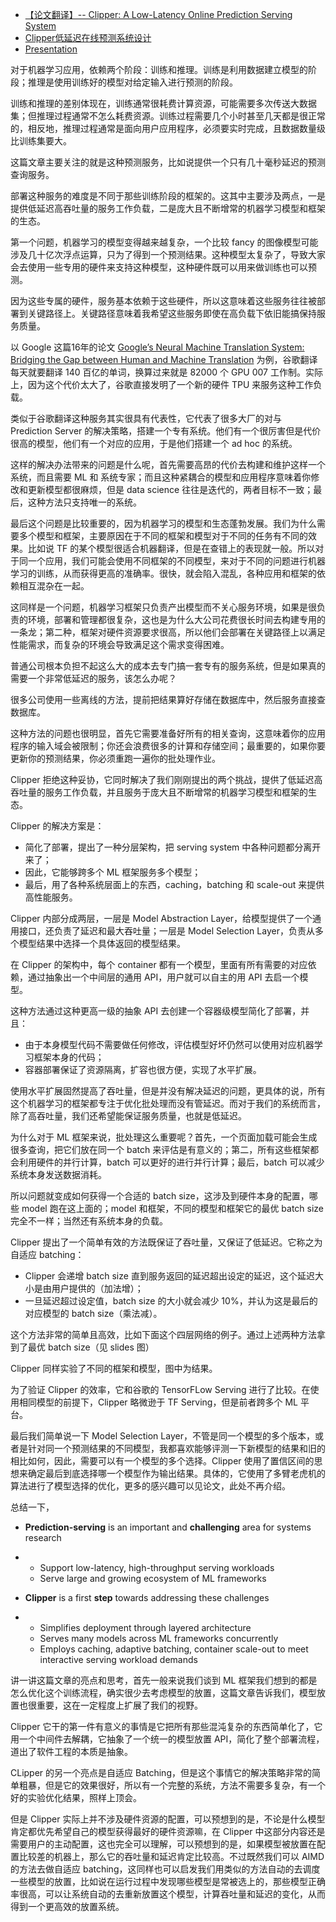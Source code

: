 * [【论文翻译】-- Clipper: A Low-Latency Online Prediction Serving System](https://blog.csdn.net/o0haidee0o/article/details/100925470)
* [Clipper低延迟在线预测系统设计](https://www.dazhuanlan.com/2019/11/13/5dcc2652dde25/?__cf_chl_jschl_tk__=e7dd8d72c149d17cccb9ae8ef1c6c3e6e185e73a-1602673625-0-AWDejKyPTH06zM4ie8vwPvE4lWm1ugzCjwzmcj0Yndj8__RoxYvXD9N4MHR2vz_0287UxXHn4DW8Xs4J7PSjRRrgJEB-pw9xirnYCRECuZe-z1Ok5VzhZX5l4YHbvVsuSk49UDpj57IRKqemPAyk6jHntO_R1Wc-vah6clHIj1Zm9n4wyAxt5V3cjFYBOLi81PHME3f_t5JQ_fRn3Geq6S3InNcRqXCjwWKBPeQ54OgyHyCuUjNoV2DAO2hgNmGpbgEbq7RDKnuBIplqMtLnEB2ZRkS30N0AytVSB3tJi1UH2I5Mx1pAt53m8SEfZy9D9Q)
* [Presentation](https://www.youtube.com/watch?v=jmJ_Y4YGWVA)



对于机器学习应用，依赖两个阶段：训练和推理。训练是利用数据建立模型的阶段；推理是使用训练好的模型对给定输入进行预测的阶段。

训练和推理的差别体现在，训练通常很耗费计算资源，可能需要多次传送大数据集；但推理过程通常不怎么耗费资源。训练过程需要几个小时甚至几天都是很正常的，相反地，推理过程通常是面向用户应用程序，必须要实时完成，且数据数量级比训练集要大。

这篇文章主要关注的就是这种预测服务，比如说提供一个只有几十毫秒延迟的预测查询服务。

部署这种服务的难度是不同于那些训练阶段的框架的。这其中主要涉及两点，一是提供低延迟高吞吐量的服务工作负载，二是庞大且不断增常的机器学习模型和框架的生态。

第一个问题，机器学习的模型变得越来越复杂，一个比较 fancy 的图像模型可能涉及几十亿次浮点运算，只为了得到一个预测结果。这种模型太复杂了，导致大家会去使用一些专用的硬件来支持这种模型，这种硬件既可以用来做训练也可以预测。

因为这些专属的硬件，服务基本依赖于这些硬件，所以这意味着这些服务往往被部署到关键路径上。关键路径意味着我希望这些服务即使在高负载下依旧能搞保持服务质量。

以 Google 这篇16年的论文 [Google’s Neural Machine Translation System: Bridging the Gap between Human and Machine Translation](https://arxiv.org/pdf/1609.08144.pdf) 为例，谷歌翻译每天就要翻译 140 百亿的单词，换算过来就是 82000 个 GPU 007 工作制。实际上，因为这个代价太大了，谷歌直接发明了一个新的硬件 TPU 来服务这种工作负载。

类似于谷歌翻译这种服务其实很具有代表性，它代表了很多大厂的对与 Prediction Server 的解决策略，搭建一个专有系统。他们有一个很厉害但是代价很高的模型，他们有一个对应的应用，于是他们搭建一个 ad hoc 的系统。

这样的解决办法带来的问题是什么呢，首先需要高昂的代价去构建和维护这样一个系统，而且需要 ML 和 系统专家；而且这种紧耦合的模型和应用程序意味着你修改和更新模型都很麻烦，但是 data science 往往是迭代的，两者目标不一致；最后，这种方法只支持唯一的系统。

最后这个问题是比较重要的，因为机器学习的模型和生态蓬勃发展。我们为什么需要多个模型和框架，主要原因在于不同的框架和模型对于不同的任务有不同的效果。比如说 TF 的某个模型很适合机器翻译，但是在查错上的表现就一般。所以对于同一个应用，我们可能会使用不同框架的不同模型，来对于不同的问题进行机器学习的训练，从而获得更高的准确率。很快，就会陷入混乱，各种应用和框架的依赖相互混杂在一起。

这同样是一个问题，机器学习框架只负责产出模型而不关心服务环境，如果是很负责的环境，部署和管理都很复杂，这也是为什么大公司花费很长时间去构建专用的一条龙；第二种，框架对硬件资源要求很高，所以他们会部署在关键路径上以满足性能需求，而复杂的环境会导致满足这个需求变得困难。

普通公司根本负担不起这么大的成本去专门搞一套专有的服务系统，但是如果真的需要一个非常低延迟的服务，该怎么办呢？

很多公司使用一些离线的方法，提前把结果算好存储在数据库中，然后服务直接查数据库。

这种方法的问题也很明显，首先它需要准备好所有的相关查询，这意味着你的应用程序的输入域会被限制；你还会浪费很多的计算和存储空间；最重要的，如果你要更新你的预测结果，你必须重跑一遍你的批处理作业。

Clipper 拒绝这种妥协，它同时解决了我们刚刚提出的两个挑战，提供了低延迟高吞吐量的服务工作负载，并且服务于庞大且不断增常的机器学习模型和框架的生态。

Clipper 的解决方案是：

* 简化了部署，提出了一种分层架构，把 serving system 中各种问题都分离开来了；
* 因此，它能够跨多个 ML 框架服务多个模型；
* 最后，用了各种系统层面上的东西，caching，batching 和 scale-out 来提供高性能服务。

Clipper 内部分成两层，一层是 Model Abstraction Layer，给模型提供了一个通用接口，还负责了延迟和最大吞吐量；一层是 Model Selection Layer，负责从多个模型结果中选择一个具体返回的模型结果。

在 Clipper 的架构中，每个 container 都有一个模型，里面有所有需要的对应依赖，通过抽象出一个中间层的通用 API，用户就可以自主的用 API 去启一个模型。

这种方法通过这种更高一级的抽象 API 去创建一个容器级模型简化了部署，并且：

* 由于本身模型代码不需要做任何修改，评估模型好坏仍然可以使用对应机器学习框架本身的代码；
* 容器部署保证了资源隔离，扩容也很方便，实现了水平扩展。

使用水平扩展固然提高了吞吐量，但是并没有解决延迟的问题，更具体的说，所有这个机器学习的框架都专注于优化批处理而没有管延迟。而对于我们的系统而言，除了高吞吐量，我们还希望能保证服务质量，也就是低延迟。

为什么对于 ML 框架来说，批处理这么重要呢？首先，一个页面加载可能会生成很多查询，把它们放在同一个 batch 来评估是有意义的；第二，所有这些框架都会利用硬件的并行计算，batch 可以更好的进行并行计算；最后，batch 可以减少系统本身发送数据消耗。

所以问题就变成如何获得一个合适的 batch size，这涉及到硬件本身的配置，哪些 model 跑在这上面的；model 和框架，不同的模型和框架它的最优 batch size 完全不一样；当然还有系统本身的负载。

Clipper 提出了一个简单有效的方法既保证了吞吐量，又保证了低延迟。它称之为自适应 batching：

* Clipper 会递增 batch size 直到服务返回的延迟超出设定的延迟，这个延迟大小是由用户提供的（加法增）；
* 一旦延迟超过设定值，batch size 的大小就会减少 10%，并认为这是最后的对应模型的 batch size（乘法减）。

这个方法非常的简单且高效，比如下面这个四层网络的例子。通过上述两种方法拿到了最优 batch size（见 slides 图）

Clipper 同样实验了不同的框架和模型，图中为结果。

为了验证 Clipper 的效率，它和谷歌的 TensorFLow Serving 进行了比较。在使用相同模型的前提下，Clipper 略微逊于 TF Serving，但是前者跨多个 ML 平台。

最后我们简单说一下 Model Selection Layer，不管是同一个模型的多个版本，或者是针对同一个预测结果的不同模型，我都喜欢能够评测一下新模型的结果和旧的相比如何，因此，需要可以有一个模型的多个选择。Clipper 使用了置信区间的思想来确定最后到底选择哪一个模型作为输出结果。具体的，它使用了多臂老虎机的算法进行了模型选择的优化，更多的感兴趣可以见论文，此处不再介绍。

总结一下，

- **Prediction-serving** is an important and **challenging** area for systems research

- - Support low-latency, high-throughput serving workloads
  - Serve large and growing ecosystem of ML frameworks

- **Clipper** is a first **step** towards addressing these challenges

- - Simplifies deployment through layered architecture
  - Serves many models across ML frameworks concurrently
  - Employs caching, adaptive batching, container scale-out to meet interactive serving workload demands

讲一讲这篇文章的亮点和思考，首先一般来说我们谈到 ML 框架我们想到的都是怎么优化这个训练流程，确实很少去考虑模型的放置，这篇文章告诉我们，模型放置也很重要，这在一定程度上扩展了我们的视野。

Clipper 它干的第一件有意义的事情是它把所有那些混沌复杂的东西简单化了，它用一个中间件去解耦，它抽象了一个统一的模型放置 API，简化了整个部署流程，道出了软件工程的本质是抽象。

CLipper 的另一个亮点是自适应 Batching，但是这个事情它的解决策略非常的简单粗暴，但是它的效果很好，所以有一个完整的系统，方法不需要多复杂，有一个好的实验优化结果，照样上顶会。

但是 Clipper 实际上并不涉及硬件资源的配置，可以预想到的是，不论是什么模型肯定都优先希望自己的模型获得最好的硬件资源嘛，在 Clipper 中这部分内容还是需要用户的主动配置，这也完全可以理解，可以预想到的是，如果模型被放置在配置比较差的机器上，那么它的吞吐量和延迟肯定比较高。不过既然我们可以 AIMD 的方法去做自适应 batching，这同样也可以启发我们用类似的方法自动的去调度一些模型的放置，比如说在运行过程中发现哪些模型是常被选上的，那些模型正确率很高，可以让系统自动的去重新放置这个模型，计算吞吐量和延迟的变化，从而得到一个更高效的放置系统。